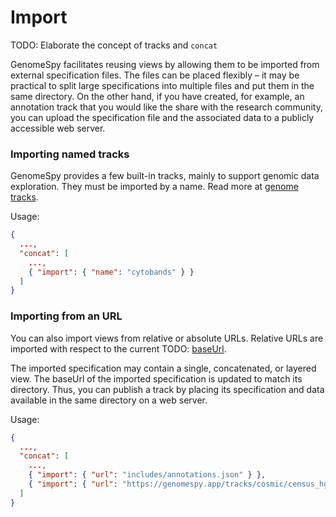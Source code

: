 # Import

TODO: Elaborate the concept of tracks and `concat`

GenomeSpy facilitates reusing views by allowing them to be imported from
external specification files. The files can be placed flexibly – it may be
practical to split large specifications into multiple files and put them in
the same directory. On the other hand, if you have created, for example, an
annotation track that you would like the share with the research community,
you can upload the specification file and the associated data to a publicly
accessible web server.

### Importing named tracks

GenomeSpy provides a few built-in tracks, mainly to support genomic data
exploration. They must be imported by a name. Read more at [genome
tracks](../genomic-data.md#genome-tracks).

Usage:

```json
{
  ...,
  "concat": [
    ...,
    { "import": { "name": "cytobands" } }
  ]
}
```

### Importing from an URL

You can also import views from relative or absolute URLs. Relative URLs
are imported with respect to the current TODO: [baseUrl](TODO!).

The imported specification may contain a single, concatenated, or layered
view. The baseUrl of the imported specification is updated to match its
directory. Thus, you can publish a track by placing its specification and
data available in the same directory on a web server.

Usage:

```json
{
  ...,
  "concat": [
    ...,
    { "import": { "url": "includes/annotations.json" } },
    { "import": { "url": "https://genomespy.app/tracks/cosmic/census_hg38.json" } }
  ]
}
```

